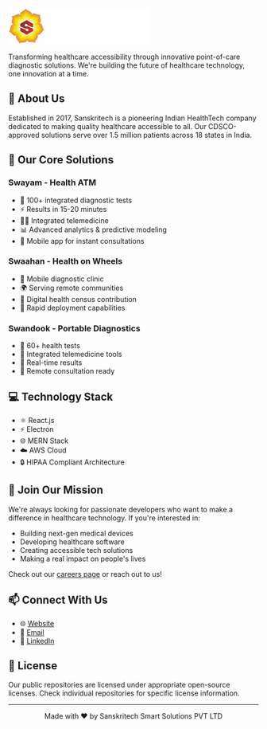 <img src="/Sanskritech_logo.png" style="height:72px;"/>

Transforming healthcare accessibility through innovative point-of-care diagnostic solutions. We're building the future of healthcare technology, one innovation at a time.

## 🌟 About Us

Established in 2017, Sanskritech is a pioneering Indian HealthTech company dedicated to making quality healthcare accessible to all. Our CDSCO-approved solutions serve over 1.5 million patients across 18 states in India.

## 🚀 Our Core Solutions

### Swayam - Health ATM
- 🏥 100+ integrated diagnostic tests
- ⚡ Results in 15-20 minutes
- 👨‍⚕️ Integrated telemedicine
- 📊 Advanced analytics & predictive modeling
- 📱 Mobile app for instant consultations

### Swaahan - Health on Wheels
- 🚐 Mobile diagnostic clinic
- 🌍 Serving remote communities
- 💾 Digital health census contribution
- 🏃 Rapid deployment capabilities

### Swandook - Portable Diagnostics
- 🔬 60+ health tests
- 🎥 Integrated telemedicine tools
- 🔄 Real-time results
- 📱 Remote consultation ready

## 💻 Technology Stack

- ⚛️ React.js
- ⚡ Electron
- 🌐 MERN Stack
- ☁️ AWS Cloud
- 🔒 HIPAA Compliant Architecture

## 🤝 Join Our Mission

We're always looking for passionate developers who want to make a difference in healthcare technology. If you're interested in:
- Building next-gen medical devices
- Developing healthcare software
- Creating accessible tech solutions
- Making a real impact on people's lives

Check out our [careers page](https://sanskritech.org/careers) or reach out to us!

## 📫 Connect With Us

- 🌐 [Website](https://swayamhealth.com/)
- 📧 [Email](mailto:info@sanskritech.com)
- 📱 [LinkedIn](https://linkedin.com/company/sanskritech)

## 📜 License

Our public repositories are licensed under appropriate open-source licenses. Check individual repositories for specific license information.

---

<p align="center">Made with ❤️ by Sanskritech Smart Solutions PVT LTD</p>
